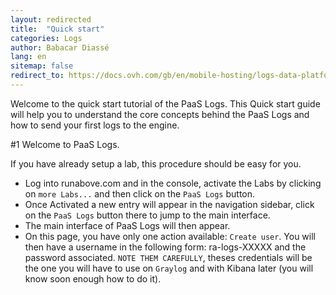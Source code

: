 ```yaml
---
layout: redirected
title:  "Quick start"
categories: Logs
author: Babacar Diassé
lang: en
sitemap: false
redirect_to: https://docs.ovh.com/gb/en/mobile-hosting/logs-data-platform/quick-start/
---
```


Welcome to the quick start tutorial of the PaaS Logs. This Quick start guide will help you to understand the core concepts behind the PaaS Logs and how to send your first logs to the engine. 


#1 Welcome to PaaS Logs. <a name="account">&nbsp;</a>

If you have already setup a lab, this procedure should be easy for you. 

 - Log into runabove.com and in the console, activate the Labs by clicking on `more Labs...` and then click on the `PaaS Logs` button.
 - Once Activated a new entry will appear in the navigation sidebar, click on the `PaaS Logs` button there to jump to the main interface.
 - The main interface of PaaS Logs will then appear. 
 - On this page, you have only one action available: `Create user`. You will then have a username in the following form: ra-logs-XXXXX and the password associated. `NOTE THEM CAREFULLY`, theses credentials will be the one you will have to use on `Graylog` and with Kibana later (you will know soon enough how to do it). 

